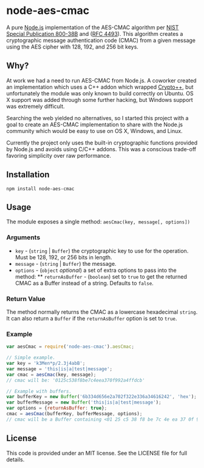 node-aes-cmac
=============

A pure [Node.js](http://nodejs.org/) implementation of the AES-CMAC algorithm
per [NIST Special Publication 800-38B](http://csrc.nist.gov/publications/nistpubs/800-38B/SP_800-38B.pdf)
and ([RFC 4493](http://tools.ietf.org/html/rfc4493)).
This algorithm creates a cryptographic message authentication code (CMAC)
from a given message using the AES cipher with 128, 192, and 256 bit keys.


## Why?

At work we had a need to run AES-CMAC from Node.js.
A coworker created an implementation which uses a C++ addon which wrapped [Crypto++](http://www.cryptopp.com/),
but unfortunately the module was only known to build correctly on Ubuntu.
OS X support was added through some further hacking, but Windows support was extremely difficult.

Searching the web yielded no alternatives, so I started this project with a goal to
create an AES-CMAC implementation to share with the Node.js community which would be easy to use on
OS X, Windows, and Linux.

Currently the project only uses the built-in cryptographic functions provided by Node.js and avoids using C/C++ addons.
This was a conscious trade-off favoring simplicity over raw performance.


## Installation

    npm install node-aes-cmac


## Usage

The module exposes a single method: `aesCmac(key, message[, options])`

### Arguments

* `key` - (`string` | `Buffer`) the cryptographic key to use for the operation.
    Must be 128, 192, or 256 bits in length.
* `message` - (`string` | `Buffer`) the message.
* `options` - (`object` *optional*) a set of extra options to pass into the method:
** `returnAsBuffer` - (`boolean`) set to `true` to get the returned CMAC as a Buffer
       instead of a string. Defaults to `false`.

### Return Value

The method normally returns the CMAC as a lowercase hexadecimal `string`.
It can also return a `Buffer` if the `returnAsBuffer` option is set to `true`.

### Example

```javascript
var aesCmac = require('node-aes-cmac').aesCmac;

// Simple example.
var key = 'k3Men*p/2.3j4abB';
var message = 'this|is|a|test|message';
var cmac = aesCmac(key, message);
// cmac will be: '0125c538f8be7c4eea370f992a4ffdcb'

// Example with buffers.
var bufferKey = new Buffer('6b334d656e2a702f322e336a34616242', 'hex');
var bufferMessage = new Buffer('this|is|a|test|message');
var options = {returnAsBuffer: true};
cmac = aesCmac(bufferKey, bufferMessage, options);
// cmac will be a Buffer containing <01 25 c5 38 f8 be 7c 4e ea 37 0f 99 2a 4f fd cb>
```


## License

This code is provided under an MIT license. See the LICENSE file for full details.
